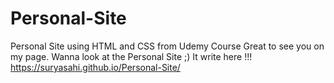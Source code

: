 # Personal-Site
Personal Site using HTML and CSS from Udemy Course
Great to see you on my page. Wanna look at the Personal Site ;)
It write here !!!
https://suryasahi.github.io/Personal-Site/
